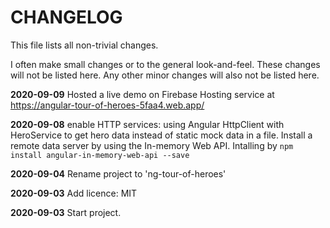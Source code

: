  # CHANGELOG

This file lists all non-trivial changes.

I often make small changes or to the general look-and-feel. These changes will not be listed here. Any other minor changes will also not be listed here.

**2020-09-09** Hosted a live demo on Firebase Hosting service at https://angular-tour-of-heroes-5faa4.web.app/

**2020-09-08** enable HTTP services: using Angular HttpClient with HeroService to get hero data instead of static mock data in a file. Install a remote data server by using the In-memory Web API. Intalling by `npm install angular-in-memory-web-api --save`

**2020-09-04** Rename project to 'ng-tour-of-heroes'

**2020-09-03** Add licence: MIT

**2020-09-03** Start project.
